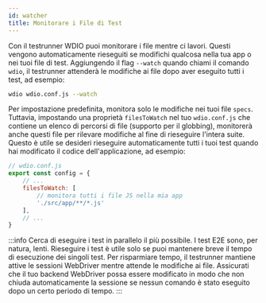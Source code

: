 ```yaml
---
id: watcher
title: Monitorare i File di Test
---
```


Con il testrunner WDIO puoi monitorare i file mentre ci lavori. Questi vengono automaticamente rieseguiti se modifichi qualcosa nella tua app o nei tuoi file di test. Aggiungendo il flag `--watch` quando chiami il comando `wdio`, il testrunner attenderà le modifiche ai file dopo aver eseguito tutti i test, ad esempio:

```sh
wdio wdio.conf.js --watch
```

Per impostazione predefinita, monitora solo le modifiche nei tuoi file `specs`. Tuttavia, impostando una proprietà `filesToWatch` nel tuo `wdio.conf.js` che contiene un elenco di percorsi di file (supporto per il globbing), monitorerà anche questi file per rilevare modifiche al fine di rieseguire l'intera suite. Questo è utile se desideri rieseguire automaticamente tutti i tuoi test quando hai modificato il codice dell'applicazione, ad esempio:

```js
// wdio.conf.js
export const config = {
    // ...
    filesToWatch: [
        // monitora tutti i file JS nella mia app
        './src/app/**/*.js'
    ],
    // ...
}
```

:::info
Cerca di eseguire i test in parallelo il più possibile. I test E2E sono, per natura, lenti. Rieseguire i test è utile solo se puoi mantenere breve il tempo di esecuzione dei singoli test. Per risparmiare tempo, il testrunner mantiene attive le sessioni WebDriver mentre attende le modifiche ai file. Assicurati che il tuo backend WebDriver possa essere modificato in modo che non chiuda automaticamente la sessione se nessun comando è stato eseguito dopo un certo periodo di tempo.
:::